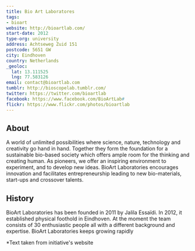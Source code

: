 ```yaml
---
title: Bio Art Laboratores
tags:
- bioart
website: http://bioartlab.com/
start-date: 2012
type-org: university
address: Achtseweg Zuid 151
postcode: 5651 GW
city: Eindhoven
country: Netherlands
_geoloc:
  lat: 13.111525
  lng: 77.583126
email: contact@bioartlab.com
tumblr: http://bioscopelab.tumblr.com/
twitter: https://twitter.com/bioartlab
facebook: https://www.facebook.com/BioArtLab#
flickr: https://www.flickr.com/photos/bioartlab
---
```


## About
A world of unlimited possibilities where science, nature, technology and creativity go hand in hand. Together they form the foundation for a sustainable bio-based society which offers ample room for the thinking and creating human.
As pioneers, we offer an inspiring environment to experiment, and to develop new ideas. BioArt Laboratories encourages innovation and facilitates entrepreneurship leading to new bio-materials, start-ups and crossover talents.
## History
BioArt Laboratories has been founded in 2011 by Jalila Essaïdi. In 2012, it established physical foothold in Eindhoven.
At the moment the team consists of 30 enthusiastic people all with a different background and expertise. BioArt Laboratories keeps growing rapidly


\*Text taken from initiative's website
